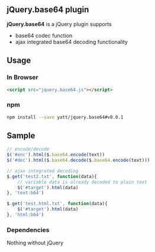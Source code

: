 ## jQuery.base64 plugin ##

**jQuery.base64** is a jQuery plugin supports

- base64 codec function
- ajax integrated base64 decoding functionality

## Usage ##

### In Browser ###
~~~html
<script src="jquery.base64.js"></script>
~~~

### npm ###
~~~sh
npm install --save yatt/jquery.base64#v0.0.1
~~~

## Sample ##

```javascript
// encode/decode
$('#enc').html($.base64.encode(text))
$('#dec').html($.base64.decode($.base64.encode(text)))

// ajax integrated decoding
$.get('test2.txt', function(data){
    // variable data is already decoded to plain text
    $('#target').html(data)
}, 'text:b64')

$.get('test.html.txt', function(data){
    $('#target').html(data)
}, 'html:b64')
```

### Dependencies ###

Nothing without jQuery
